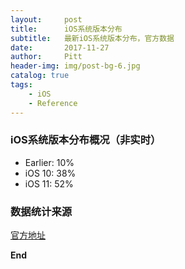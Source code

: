 ```yaml
---
layout:     post
title:      iOS系统版本分布
subtitle:   最新iOS系统版本分布，官方数据
date:       2017-11-27
author:     Pitt
header-img: img/post-bg-6.jpg
catalog: true
tags:
    - iOS
    - Reference
---
```


### iOS系统版本分布概况（非实时）

* Earlier: 10%
* iOS 10: 38%
* iOS 11: 52%


### 数据统计来源

[官方地址](https://developer.apple.com/support/app-store/)


**End**
